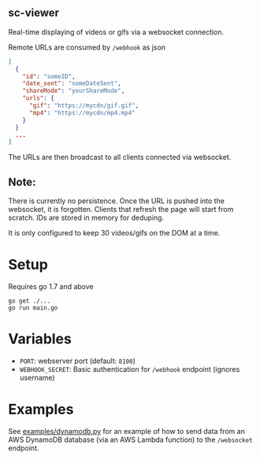 sc-viewer
-----------

Real-time displaying of videos or gifs via a websocket connection.

Remote URLs are consumed by `/webhook` as json
```json
[
  {
    "id": "someID",
    "date_sent": "someDateSent",
    "shareMode": "yourShareMode",
    "urls": {
      "gif": "https://mycdn/gif.gif",
      "mp4": "https://mycdn/mp4.mp4"
    }
  }
  ...
]
```

The URLs are then broadcast to all clients connected via websocket.

## Note:
There is currently no persistence. Once the URL is pushed into the websocket, it is forgotten.
Clients that refresh the page will start from scratch. IDs are stored in memory for deduping.

It is only configured to keep 30 videos/gifs on the DOM at a time.

# Setup

Requires go 1.7 and above

    go get ./...
    go run main.go

# Variables
* `PORT`: webserver port (default: `8100`)
* `WEBHOOK_SECRET`: Basic authentication for `/webhook` endpoint (ignores username)

# Examples

See [examples/dynamodb.py]() for an example of how to send data from an AWS DynamoDB
database (via an AWS Lambda function) to the `/websocket` endpoint.
